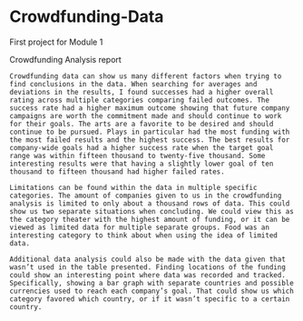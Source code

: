 # Crowdfunding-Data
First project for Module 1

Crowdfunding Analysis report

	Crowdfunding data can show us many different factors when trying to find conclusions in the data. When searching for averages and deviations in the results, I found successes had a higher overall rating across multiple categories comparing failed outcomes. The success rate had a higher maximum outcome showing that future company campaigns are worth the commitment made and should continue to work for their goals. The arts are a favorite to be desired and should continue to be pursued. Plays in particular had the most funding with the most failed results and the highest success. The best results for company-wide goals had a higher success rate when the target goal range was within fifteen thousand to twenty-five thousand. Some interesting results were that having a slightly lower goal of ten thousand to fifteen thousand had higher failed rates. 
 
	Limitations can be found within the data in multiple specific categories. The amount of companies given to us in the crowdfunding analysis is limited to only about a thousand rows of data. This could show us two separate situations when concluding. We could view this as the category theater with the highest amount of funding, or it can be viewed as limited data for multiple separate groups. Food was an interesting category to think about when using the idea of limited data. 
 
	Additional data analysis could also be made with the data given that wasn’t used in the table presented. Finding locations of the funding could show an interesting point where data was recorded and tracked. Specifically, showing a bar graph with separate countries and possible currencies used to reach each company’s goal. That could show us which category favored which country, or if it wasn’t specific to a certain country. 
